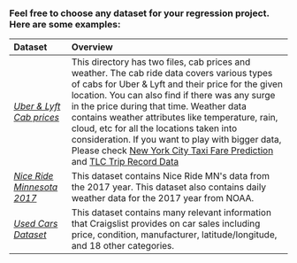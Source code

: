 ### Feel free to choose any dataset for your regression project. Here are some examples:  

| **Dataset** | Overview   |  
|:------|:-------|
| *[Uber & Lyft Cab prices](https://www.kaggle.com/ravi72munde/uber-lyft-cab-prices)* | This directory has two files, cab prices and weather. The cab ride data covers various types of cabs for Uber & Lyft and their price for the given location. You can also find if there was any surge in the price during that time. Weather data contains weather attributes like temperature, rain, cloud, etc for all the locations taken into consideration. If you want to play with bigger data, Please check [New York City Taxi Fare Prediction](https://www.kaggle.com/c/new-york-city-taxi-fare-prediction/data) and [TLC Trip Record Data](https://www1.nyc.gov/site/tlc/about/tlc-trip-record-data.page)|
| *[Nice Ride Minnesota 2017](https://www.kaggle.com/brendanhasz/nice-ride-mn-2017)* | This dataset contains Nice Ride MN's data from the 2017 year. This dataset also contains daily weather data for the 2017 year from NOAA. | 
| *[Used Cars Dataset](https://www.kaggle.com/austinreese/craigslist-carstrucks-data)* | This dataset contains many relevant information that Craigslist provides on car sales including price, condition, manufacturer, latitude/longitude, and 18 other categories.|
